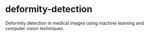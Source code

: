 # deformity-detection
Deformity detection in medical images using machine learning and computer vision techniques.

